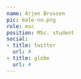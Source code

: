 ```yaml
---
name: Arjen Brussen
pic: male-no.png
role: msc
position: MSc. student
social:
- title: twitter
  url: #
- title: globe
  url: #
---
```

